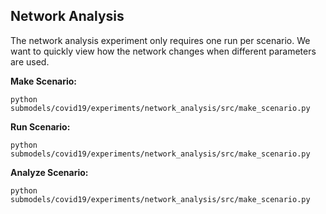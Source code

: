 ## Network Analysis

The network analysis experiment only requires one run per scenario. We want to quickly view how the network changes when different parameters are used.


**Make Scenario:**

```
python submodels/covid19/experiments/network_analysis/src/make_scenario.py 
```

**Run Scenario:**

```
python submodels/covid19/experiments/network_analysis/src/make_scenario.py 
```

**Analyze Scenario:**

```
python submodels/covid19/experiments/network_analysis/src/make_scenario.py 
```
